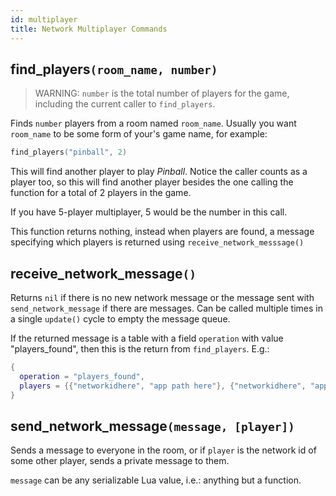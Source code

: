 ```yaml
---
id: multiplayer
title: Network Multiplayer Commands
---
```


## find_players`(room_name, number)`

> WARNING: `number` is the total number of players for the game, including the
> current caller to `find_players`.

Finds `number` players from a room named `room_name`. Usually you want
`room_name` to be some form of your's game name, for example:

```lua
find_players("pinball", 2)
```

This will find another player to play *Pinball*. Notice the caller counts as a
player too, so this will find another player besides the one calling the
function for a total of 2 players in the game.

If you have 5-player multiplayer, 5 would be the number in this call.

This function returns nothing, instead when players are found, a message
specifying which players is returned using `receive_network_messsage()`

## receive_network_message`()`

Returns `nil` if there is no new network message or the message sent with
`send_network_message` if there are messages. Can be called multiple times in a
single `update()` cycle to empty the message queue.

If the returned message is a table with a field `operation` with value
"players_found", then this is the return from `find_players`. E.g.:

```lua
{
  operation = "players_found",
  players = {{"networkidhere", "app path here"}, {"networkidhere", "app path here"}, ...}
}
```

## send_network_message`(message, [player])`

Sends a message to everyone in the room, or if `player` is the network id of
some other player, sends a private message to them.

`message` can be any serializable Lua value, i.e.: anything but a function.
